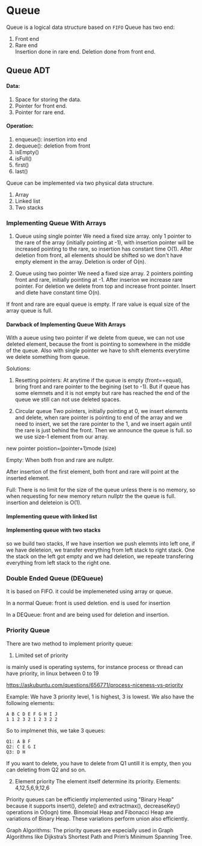 # Queue
Queue is a logical data structure based on `FIFO`
Queue has two end:
1) Front end  
2) Rare end  
Insertion done in rare end.
Deletion done from front end.

## Queue ADT
#### Data:
1) Space for storing the data.
2) Pointer for front end.
3) Pointer for rare end.
#### Operation:
1) enqueue(): insertion into end
2) dequeue(): deletion from front
3) isEmpty()
4) isFull()
5) first()
6) last()

Queue can be implemented via two physical data structure.
1) Array
2) Linked list
3) Two stacks

### Implementing Queue With Arrays
1) Queue using single pointer
We need a fixed size array. only 1 pointer to the rare of the array (initially pointing at -1), with insertion pointer will be increased pointing to
the rare, so insertion has constant time O(1). After deletion from  front, all elements should be shifted
so we don't have empty element in the array. Deletion is order of O(n).

2) Queue using two pointer
We need a fixed size array. 2 pointers pointing front and rare, initially pointing at -1. After inserion we increase rare pointer. For deletion
we delete from top and increase front pointer. Insert and dlete have constant time O(n).

If front and rare are equal queue is empty.
If rare value is equal size of the array queue is full.

#### Darwback of Implementing Queue With Arrays 
With a aueue using two pointer if we delete from queue, we can not use deleted element, because the front is
pointing to somewhere in the middle of the queue. Also with single pointer we have to shift elements everytime we
delete something from queue.

Solutions:
1) Resetting pointers:
At anytime if the queue is empty (front==equal), bring front and rare pointer to the begining (set to -1).
But if queue has some elemnets and it is not empty but rare has reached the end of the queue we still can not use
deleted spaces.

2) Circular queue
Two pointers, initially pointing at 0, we insert elements and delete, when rare pointer is pointing to end of the array
and we need to insert, we set the rare pointer to the 1, and we insert again until the rare is just behind the front.
Then we announce the queue is full. so we use size-1 element from our array.


new pointer poistion=(pointer+1)mode (size)


Empty:
When both fron and rare are nullptr.

After insertion of the first element, both front and rare will point at the inserted element.

Full:
There is no limit for the size of the queue unless there is no memory, so when requesting
for new memory return nullptr the the queue is full.
insertion and deleteion is O(1).

#### Implementing queue with linked list


#### Implementing queue with two stacks 
so we build two stacks, If we have insertion we push elemnts into left one, if we have deleteion,
we transfer everything from left stack to right stack. One the stack on the left got empty and we had
deletion, we repeate transfering everything from left stack to the right one.


### Double Ended Queue (DEQueue) 
It is based on FIFO. it could be implemeneted using array or queue.

In a normal Queue:
front is used deletion.
end is used for insertion


In a DEQueue:
front and are being used for deletion and insertion.



### Priority Queue 
There are two method to implement priority queue:
1) Limited set of priority

is mainly used is operating systems, for instance process or thread can have priority, in linux between 0 to 19

https://askubuntu.com/questions/656771/process-niceness-vs-priority

Example:
We have 3 priority level, 1 is highest, 3 is lowest. We also have the following elements:
```
A B C D E F G H I J
1 1 2 3 2 1 2 3 2 2
```
So to implmenet this, we take 3 queues:
```
Q1: A B F
Q2: C E G I
Q3: D H
```
If you want to delete, you have to delete from Q1 untill it is empty, then you can deleting from Q2 and so on.

2) Element priority
The element itself determine its priority.
Elements: 4,12,5,6,9,12,6


Priority queues can be efficiently implemented using "Binary Heap" because it supports
insert(), delete() and extractmax(), decreaseKey() operations in O(logn) time.
Binomoial Heap and Fibonacci Heap are variations of Binary Heap.
These variations perform union also efficiently.

Graph Algorithms: The priority queues are especially used in Graph Algorithms like Dijkstra’s Shortest Path and Prim’s Minimum Spanning Tree.

